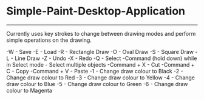 # Simple-Paint-Desktop-Application
----------------------------------
Currently uses key strokes to change between drawing modes and perform simple operations on the drawing.

-W - Save
-E - Load
-R - Rectangle Draw
-O - Oval Draw
-S - Square Draw
-L - Line Draw
-Z - Undo
-X - Redo
-Q - Select
-Command (hold down) while in Select mode - Select multiple objects
-Command + X - Cut
-Command + C - Copy
-Command + V - Paste
-1 - Change draw colour to Black
-2 - Change draw colour to Red
-3 - Change draw colour to Yellow
-4 - Change draw colour to Blue
-5 - Change draw colour to Green
-6 - Change draw colour to Magenta
